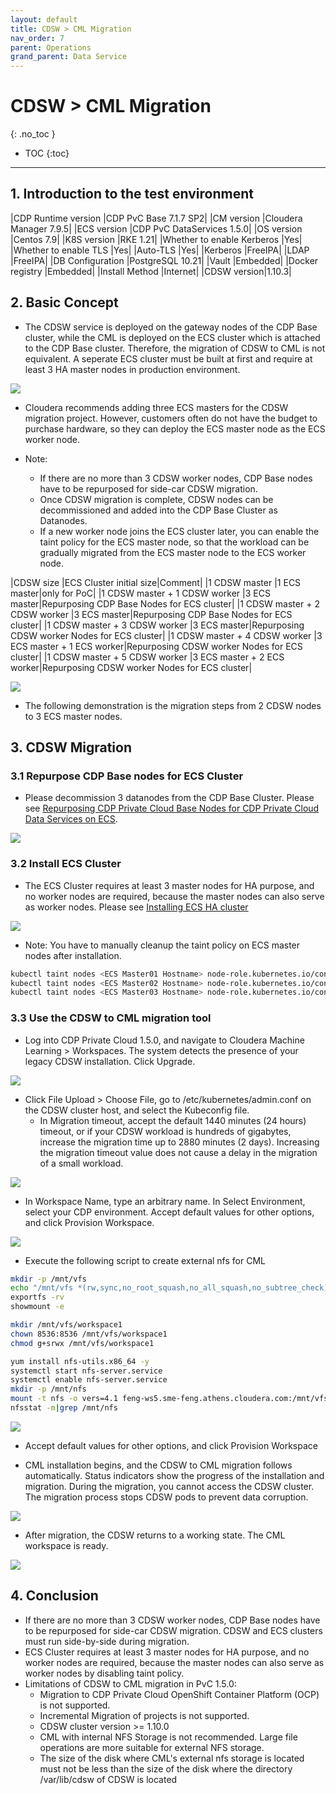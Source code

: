 ```yaml
---
layout: default
title: CDSW > CML Migration
nav_order: 7
parent: Operations
grand_parent: Data Service
---
```


# CDSW > CML Migration
{: .no_toc }

- TOC
{:toc}

---

## 1. Introduction to the test environment

|CDP Runtime version |CDP PvC Base 7.1.7 SP2|
|CM version |Cloudera Manager 7.9.5|
|ECS version |CDP PvC DataServices 1.5.0|
|OS version |Centos 7.9|
|K8S version |RKE 1.21|
|Whether to enable Kerberos |Yes|
|Whether to enable TLS |Yes|
|Auto-TLS |Yes|
|Kerberos |FreeIPA|
|LDAP |FreeIPA|
|DB Configuration |PostgreSQL 10.21|
|Vault |Embedded|
|Docker registry |Embedded|
|Install Method |Internet|
|CDSW version|1.10.3|

## 2. Basic Concept

- The CDSW service is deployed on the gateway nodes of the CDP Base cluster, while the CML is deployed on the ECS cluster which is attached to the CDP Base cluster. Therefore, the migration of CDSW to CML is not equivalent. A seperate ECS cluster must be built at first and require at least 3 HA master nodes in production environment.

![](../../assets/images/ds/cdswmig10.png)

- Cloudera recommends adding three ECS masters for the CDSW migration project. However, customers often do not have the budget to purchase hardware, so they can deploy the ECS master node as the ECS worker node.

- Note: 
    - If there are no more than 3 CDSW worker nodes, CDP Base nodes have to be repurposed for side-car CDSW migration. 
    - Once CDSW migration is complete, CDSW nodes can be decommissioned and added into the CDP Base Cluster as Datanodes.
    - If a new worker node joins the ECS cluster later, you can enable the taint policy for the ECS master node, so that the workload can be gradually migrated from the ECS master node to the ECS worker node.
    
|CDSW size |ECS Cluster initial size|Comment|
|1 CDSW master |1 ECS master|only for PoC|
|1 CDSW master + 1 CDSW worker |3 ECS master|Repurposing CDP Base Nodes for ECS cluster|
|1 CDSW master + 2 CDSW worker |3 ECS master|Repurposing CDP Base Nodes for ECS cluster|
|1 CDSW master + 3 CDSW worker |3 ECS master|Repurposing CDSW worker Nodes for ECS cluster|
|1 CDSW master + 4 CDSW worker |3 ECS master + 1 ECS worker|Repurposing CDSW worker Nodes for ECS cluster|
|1 CDSW master + 5 CDSW worker |3 ECS master + 2 ECS worker|Repurposing CDSW worker Nodes for ECS cluster|

![](../../assets/images/ds/cdswmig01.png)

- The following demonstration is the migration steps from 2 CDSW nodes to 3 ECS master nodes.

## 3. CDSW Migration

### 3.1 Repurpose CDP Base nodes for ECS Cluster

- Please decommission 3 datanodes from the CDP Base Cluster. Please see [Repurposing CDP Private Cloud Base Nodes for CDP Private Cloud Data Services on ECS](https://docs.cloudera.com/cdp-private-cloud-data-services/1.5.0/repurposing-nodes/topics/cdppvc-data-services-repurposing-nodes.html).

![](../../assets/images/ds/cdswmig09.png)

### 3.2 Install ECS Cluster

- The ECS Cluster requires at least 3 master nodes for HA purpose, and no worker nodes are required, because the master nodes can also serve as worker nodes. Please see [Installing ECS HA cluster](https://fxu1024.github.io/docs/ds/freshinstall/)

![](../../assets/images/ds/cdswmig08.png)

- Note: You have to manually cleanup the taint policy on ECS master nodes after installation.
```bash
kubectl taint nodes <ECS Master01 Hostname> node-role.kubernetes.io/control-plane=true:NoSchedule-
kubectl taint nodes <ECS Master02 Hostname> node-role.kubernetes.io/control-plane=true:NoSchedule-
kubectl taint nodes <ECS Master03 Hostname> node-role.kubernetes.io/control-plane=true:NoSchedule-
```


### 3.3 Use the CDSW to CML migration tool

- Log into CDP Private Cloud 1.5.0, and navigate to Cloudera Machine Learning > Workspaces. The system detects the presence of your legacy CDSW installation. Click Upgrade.

![](../../assets/images/ds/cdswmig02.png)

- Click File Upload > Choose File, go to /etc/kubernetes/admin.conf on the CDSW cluster host, and select the Kubeconfig file.
    - In Migration timeout, accept the default 1440 minutes (24 hours) timeout, or if your CDSW workload is hundreds of gigabytes, increase the migration time up to 2880 minutes (2 days). Increasing the migration timeout value does not cause a delay in the migration of a small workload.

![](../../assets/images/ds/cdswmig03.png)

- In Workspace Name, type an arbitrary name. In Select Environment, select your CDP environment. Accept default values for other options, and click Provision Workspace.

![](../../assets/images/ds/cdswmig04.png)

- Execute the following script to create external nfs for CML

```bash
mkdir -p /mnt/vfs
echo "/mnt/vfs *(rw,sync,no_root_squash,no_all_squash,no_subtree_check)" > /etc/exports
exportfs -rv
showmount -e

mkdir /mnt/vfs/workspace1
chown 8536:8536 /mnt/vfs/workspace1
chmod g+srwx /mnt/vfs/workspace1

yum install nfs-utils.x86_64 -y
systemctl start nfs-server.service
systemctl enable nfs-server.service
mkdir -p /mnt/nfs
mount -t nfs -o vers=4.1 feng-ws5.sme-feng.athens.cloudera.com:/mnt/vfs/workspace1 /mnt/nfs
nfsstat -m|grep /mnt/nfs
```

![](../../assets/images/ds/cdswmig05.png)

- Accept default values for other options, and click Provision Workspace

- CML installation begins, and the CDSW to CML migration follows automatically. Status indicators show the progress of the installation and migration. During the migration, you cannot access the CDSW cluster. The migration process stops CDSW pods to prevent data corruption. 

![](../../assets/images/ds/cdswmig06.png)

- After migration, the CDSW returns to a working state. The CML workspace is ready.

![](../../assets/images/ds/cdswmig07.png)


## 4. Conclusion

- If there are no more than 3 CDSW worker nodes, CDP Base nodes have to be repurposed for side-car CDSW migration. CDSW and ECS clusters must run side-by-side during migration.
- ECS Cluster requires at least 3 master nodes for HA purpose, and no worker nodes are required, because the master nodes can also serve as worker nodes by disabling taint policy.
- Limitations of CDSW to CML migration in PvC 1.5.0:
	- Migration to CDP Private Cloud OpenShift Container Platform (OCP) is not supported.
	- Incremental Migration of projects is not supported.
	- CDSW cluster version >= 1.10.0
	- CML with internal NFS Storage is not recommended. Large file operations are more suitable for external NFS storage.
	- The size of the disk where CML's external nfs storage is located must not be less than the size of the disk where the directory /var/lib/cdsw of CDSW is located
